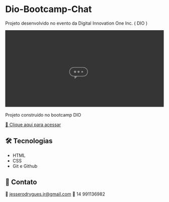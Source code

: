 # Dio-Bootcamp-Chat
Projeto desenvolvido no evento da  Digital Innovation One Inc. ( DIO )

![preview](preview/preview.jpg)


Projeto construído no bootcamp DIO

[🔗 Clique aqui para acessar](https://jrodrygues.github.io/Dio-Bootcamp-Chat/)


## 🛠 Tecnologias

- HTML
- CSS
- Git e Github

## 💛 Contato

📧 jesserodrygues.jr@gmail.com
📱 14 991136982
